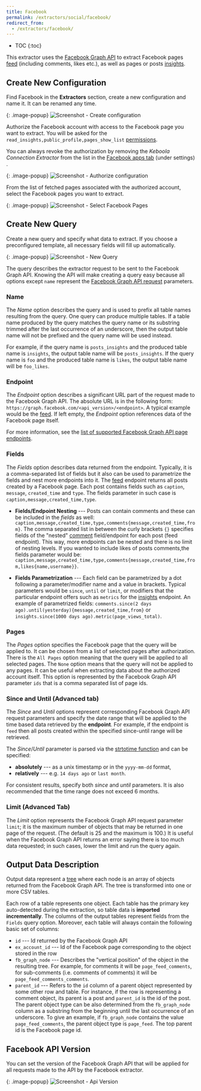 ```yaml
---
title: Facebook
permalink: /extractors/social/facebook/
redirect_from:
  - /extractors/facebook/
---
```


* TOC
{:toc}

This extractor uses the [Facebook Graph API](https://developers.facebook.com/docs/graph-api) to extract Facebook pages [feed](https://developers.facebook.com/docs/graph-api/reference/v2.8/page/feed) (including 
comments, likes etc.), as well as pages or posts [insights](https://developers.facebook.com/docs/graph-api/reference/v2.8/insights).

## Create New Configuration
Find Facebook in the **Extractors** section, create a new configuration and name it. It can be renamed any time.

{: .image-popup}
![Screenshot - Create configuration](/extractors/facebook/createconfig.png)

Authorize the Facebook account with access to the Facebook page you want to extract. 
You will be asked for the `read_insights,public_profile,pages_show_list` [permissions](https://developers.facebook.com/docs/facebook-login/permissions). 

You can always revoke the authorization by removing the *Keboola Connection Extractor* from the list
in the [Facebook apps tab](https://www.facebook.com/settings?tab=applications) (under settings) .

{: .image-popup}
![Screenshot - Authorize configuration](/extractors/facebook/authorizefb.png)

From the list of fetched pages associated with the authorized account, select the Facebook pages you want to extract.

{: .image-popup}
![Screenshot - Select Facebook Pages](/extractors/facebook/selectpages.png)

## Create New Query
Create a new query and specify what data to extract. If you choose a preconfigured template, 
all necessary fields will fill up automatically.

{: .image-popup}
![Screenshot - New Query](/extractors/facebook/newquery.png)

The query describes the extractor request to be sent to the Facebook Graph API. Knowing the API will make 
creating a query easy because all options except `name` represent the [Facebook Graph API request](https://developers.facebook.com/docs/graph-api/using-graph-api) parameters.

### Name
The *Name* option describes the query and is used to prefix all table names resulting from the query.
One query can produce multiple tables. If a table name produced by the query matches the query name or its substring trimmed after the last occurrence of an underscore, then the output table name will not be prefixed and the query name will be used instead. 

For example, if the query name is `posts_insights` and the produced table name is `insights`, the output 
table name will be `posts_insights`. If the query name is `foo` and the produced table name is `likes`, 
the output table name will be `foo_likes`.

### Endpoint
The *Endpoint* option describes a significant URL part of the request made to the Facebook Graph API. 
The absolute URL is in the following form: `https://graph.facebook.com/<api_version>/<endpoint>`.
A typical example would be the [feed](https://developers.facebook.com/docs/graph-api/reference/v2.8/page/feed). 
If left empty, the *Endpoint* option references data of the Facebook page itself.

For more information, see the [list of supported Facebook Graph API page endpoints](https://developers.facebook.com/docs/graph-api/reference/page/).

### Fields
The *Fields* option describes data returned from the endpoint. Typically, it is a comma-separated list of 
fields but it also can be used to parametrize the fields and nest more endpoints into it. 
The [feed](https://developers.facebook.com/docs/graph-api/reference/v2.8/page/feed) endpoint returns all
posts created by a Facebook page. Each post contains fields such as `caption`, `message`, `created_time` 
and `type`. The fields parameter in such case is `caption,message,created_time,type`.

- **Fields/Endpoint Nesting** ---
    Posts can contain comments and these can be included in the *fields* as well: `caption,message,created_time,type,comments{message,created_time,from}`. The comma separated list in between the curly brackets `{}` specifies fields of the "nested" [comment](https://developers.facebook.com/docs/graph-api/reference/v2.8/comment/) field/endpoint for each post (feed endpoint). This way, more endpoints can be nested and there is no limit of nesting levels. If you wanted to include likes of posts comments,the fields parameter would be: `caption,message,created_time,type,comments{message,created_time,from,likes{name,username}}`.

- **Fields Parametrization** ---
    Each field can be parametrized by a dot following a parameter/modifier name and a value in brackets. 
	Typical parameters would be `since`, `until` or `limit`,
    or modifiers that the particular endpoint offers such as `metrics` for the [insights](https://developers.facebook.com/docs/graph-api/reference/v2.8/insights) endpoint.
    An example of parametrized fields: `comments.since(2 days ago).until(yesterday){message,created_time,from}` or `insights.since(1000 days ago).metric(page_views_total)`.

### Pages
The *Pages* option specifies the Facebook page that the query will be applied to. It can be chosen from a 
list of selected pages after authorization. There is the `All Pages` option meaning that the query will 
be applied to all selected pages. The `None` option means that the query will not be applied to any pages. 
It can be useful when extracting data about the authorized account itself. This option is represented 
by the Facebook Graph API parameter `ids` that is a comma separated list of page ids.

### Since and Until (Advanced tab)
The *Since* and *Until* options represent corresponding Facebook Graph API request parameters and 
specify the date range that will be applied to the time based data retrieved by the **endpoint**. For 
example, if the endpoint is `feed` then all posts created within the specified since-until range will be retrieved. 

The *Since*/*Until* parameter is parsed via the [strtotime function](http://php.net/manual/en/function.strtotime.php) and can be specified:

- **absolutely** --- as a unix timestamp or in the `yyyy-mm-dd` format,
- **relatively** --- e.g. `14 days ago` or `last month`.

For consistent results, specify both *since* and *until* parameters. It is also recommended that the time 
range does not exceed 6 months.

### Limit (Advanced Tab)
The *Limit* option represents the Facebook Graph API request parameter `limit`; it is the maximum number 
of objects that may be returned in one page of the request. (The default is 25 and the maximum is 100.) 
It is useful when the Facebook Graph API returns an error saying there is too much data requested; in such
cases, lower the limit and run the query again.

## Output Data Description
Output data represent a [tree](https://en.wikipedia.org/wiki/Tree_(graph_theory)) where each node is an 
array of objects returned from the Facebook Graph API. The tree is transformed into one or more CSV tables. 

Each row of a table represents one object. Each table has the primary key auto-detected during the 
extraction, so table data is **imported incrementally**. The columns of the output tables represent 
fields from the `Fields` query option. Moreover, each table will always contain the following basic set of columns:

- `id` --- Id returned by the Facebook Graph API
- `ex_account_id` --- Id of the Facebook page corresponding to the object stored in the row
- `fb_graph_node` --- Describes the "vertical position" of the object in the resulting tree. For example, 
for comments it will be `page_feed_comments`, for sub-comments (i.e. comments of comments) it will be 
`page_feed_comments_comments`.
- `parent_id` --- Refers to the `id` column of a parent object represented by some other row and table. 
For instance, if the row is representing a comment object, its parent is a post and `parent_id` 
is the id of the post. The parent object type can be also determined from the `fb_graph_node` column as a 
substring from the beginning until the last occurrence of an underscore. To give an example, if 
`fb_graph_node` contains the value `page_feed_comments`, the parent object type is `page_feed`. The 
top parent id is the Facebook page id.

## Facebook API Version
You can set the version of the Facebook Graph API that will be applied for all requests made to the API 
by the Facebook extractor.

{: .image-popup}
![Screenshot - Api Version](/extractors/facebook/apiversion.png)
